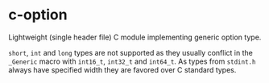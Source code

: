 # c-option

Lightweight (single header file) C module implementing generic option type.

`short`, `int` and `long` types are not supported as they usually conflict in the `_Generic` macro with `int16_t`, `int32_t` and `int64_t`.
As types from `stdint.h` always have specified width they are favored over C standard types.
